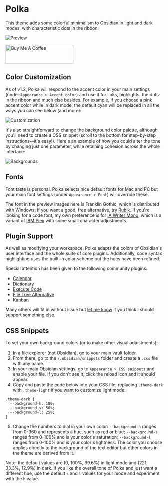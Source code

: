 # Polka

This theme adds some colorful minimalism to Obsidian in light and dark modes, with characteristic dots in the ribbon.

![Preview](polka_full_size.png)

<a href="https://www.buymeacoffee.com/callumhackett" target="_blank"><img src="https://cdn.buymeacoffee.com/buttons/v2/default-yellow.png" alt="Buy Me A Coffee" style="height: 60px !important;width: 217px !important;" ></a>

## Color Customization

As of v1.2, Polka will respond to the accent color in your main settings (under `Appearance > Accent color`) and use it for links, highlights, the dots in the ribbon and much else besides. For example, if you choose a pink accent color while in dark mode, the default cyan will be replaced in all the ways you can see below (and more):

![Customization](color_customization.png)

It's also straightforward to change the background color palette, although you'll need to create a CSS snippet (scroll to the bottom for step-by-step instructions—it's easy!). Here's an example of how you could alter the tone by changing just one parameter, while retaining cohesion across the whole interface:

![Backgrounds](background_customization.png)

## Fonts

Font taste is personal. Polka selects nice default fonts for Mac and PC but your main font settings (under `Appearance > Font`) will override these.

The font in the preview images here is Franklin Gothic, which is distributed with Windows. If you want a good, free alternative, try [Rubik](https://fonts.google.com/specimen/Rubik). If you're looking for a code font, my own preference is for [iA Writer Mono](https://github.com/iaolo/iA-Fonts/tree/master/iA%20Writer%20Mono), which is a variant of [IBM Plex](https://github.com/IBM/plex) with some small character adjustments.

## Plugin Support

As well as modifying your workspace, Polka adapts the colors of Obsidian's user interface and the whole suite of core plugins. Additionally, code syntax highlighting uses the built-in color scheme but the hues have been refined.

Special attention has been given to the following community plugins:

- [Calendar](https://github.com/liamcain/obsidian-calendar-plugin)
- [Dictionary](https://github.com/phibr0/obsidian-dictionary)
- [Execute Code](https://github.com/twibiral/obsidian-execute-code)
- [File Tree Alternative](https://github.com/ozntel/file-tree-alternative)
- [Kanban](https://github.com/mgmeyers/obsidian-kanban)

Many others will fit in without issue but [let me know](https://github.com/callumhackett/obsidian_polka_theme/issues) if you think I should support something else.

## CSS Snippets

To set your own background colors (or to make other visual adjustments):

1. In a file explorer (not Obsidian), go to your main vault folder.
2. From there, go to the `/.obsidian/snippets` folder and create a `.css` file with any name.
3. In your main Obsidian settings, go to `Appearance > CSS snippets` and enable your file. If you don't see it, click the reload icon and it should appear.
4. Copy and paste the code below into your CSS file, replacing `.theme-dark` with `.theme-light` if you want to customize light mode:
```
.theme-dark {
  --background-h: 180;
  --background-s: 50%;
  --background-l: 25%;
}
```
5. Change the numbers to dial in your own color: `--background-h` ranges from 0-360 and represents a hue, such as red or blue; `--background-s` ranges from 0-100% and is your color's saturation; `--background-l` ranges from 0-100% and is your color's lightness. The color you choose applies directly to the background of the text editor but other colors in the theme are derived from it.

Note: the default values are (0, 100%, 99.6%) in light mode and (221, 33.3%, 12.9%) in dark. If you like the overall tone of Polka and just want a different hue, use the default `s` and `l` values for your mode and experiment with the `h` value.
